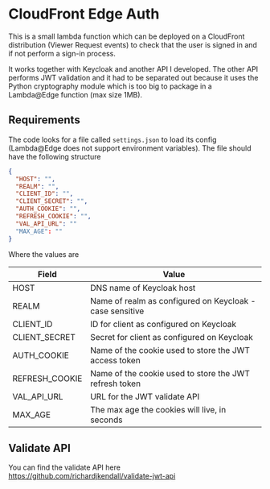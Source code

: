 # CloudFront Edge Auth

This is a small lambda function which can be deployed on a CloudFront distribution (Viewer Request events) to check that the user is signed in and if not perform a sign-in process.

It works together with Keycloak and another API I developed.  The other API performs JWT validation and it had to be separated out because it uses the Python cryptography module which is too big to package in a Lambda@Edge function (max size 1MB).

## Requirements

The code looks for a file called `settings.json` to load its config (Lambda@Edge does not support environment variables).  The file should have the following structure

```json
{
  "HOST": "",
  "REALM": "",
  "CLIENT_ID": "",
  "CLIENT_SECRET": "",
  "AUTH_COOKIE": "",
  "REFRESH_COOKIE": "",
  "VAL_API_URL": ""
  "MAX_AGE": ""
}
```

Where the values are

|Field|Value|
|---|---|
|HOST|DNS name of Keycloak host|
|REALM|Name of realm as configured on Keycloak - case sensitive|
|CLIENT_ID|ID for client as configured on Keycloak|
|CLIENT_SECRET|Secret for client as configured on Keycloak|
|AUTH_COOKIE|Name of the cookie used to store the JWT access token|
|REFRESH_COOKIE|Name of the cookie used to store the JWT refresh token|
|VAL_API_URL|URL for the JWT validate API|
|MAX_AGE|The max age the cookies will live, in seconds|

## Validate API

You can find the validate API here https://github.com/richardjkendall/validate-jwt-api
